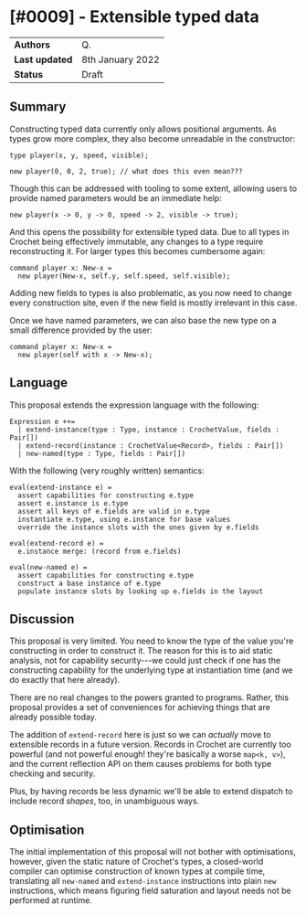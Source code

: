 # [#0009] - Extensible typed data

|                  |                  |
| ---------------- | ---------------- |
| **Authors**      | Q.               |
| **Last updated** | 8th January 2022 |
| **Status**       | Draft            |

## Summary

Constructing typed data currently only allows positional arguments. As
types grow more complex, they also become unreadable in the constructor:

    type player(x, y, speed, visible);

    new player(0, 0, 2, true); // what does this even mean???

Though this can be addressed with tooling to some extent, allowing users
to provide named parameters would be an immediate help:

    new player(x -> 0, y -> 0, speed -> 2, visible -> true);

And this opens the possibility for extensible typed data. Due to all
types in Crochet being effectively immutable, any changes to a type
require reconstructing it. For larger types this becomes cumbersome
again:

    command player x: New-x =
      new player(New-x, self.y, self.speed, self.visible);

Adding new fields to types is also problematic, as you now need to
change every construction site, even if the new field is mostly
irrelevant in this case.

Once we have named parameters, we can also base the new type on a
small difference provided by the user:

    command player x: New-x =
      new player(self with x -> New-x);

## Language

This proposal extends the expression language with the following:

    Expression e ++=
      | extend-instance(type : Type, instance : CrochetValue, fields : Pair[])
      | extend-record(instance : CrochetValue<Record>, fields : Pair[])
      | new-named(type : Type, fields : Pair[])

With the following (very roughly written) semantics:

    eval(extend-instance e) =
      assert capabilities for constructing e.type
      assert e.instance is e.type
      assert all keys of e.fields are valid in e.type
      instantiate e.type, using e.instance for base values
      override the instance slots with the ones given by e.fields

    eval(extend-record e) =
      e.instance merge: (record from e.fields)

    eval(new-named e) =
      assert capabilities for constructing e.type
      construct a base instance of e.type
      populate instance slots by looking up e.fields in the layout

## Discussion

This proposal is very limited. You need to know the type of the value you're
constructing in order to construct it. The reason for this is to aid
static analysis, not for capability security---we could just check if one
has the constructing capability for the underlying type at instantiation
time (and we do exactly that here already).

There are no real changes to the powers granted to programs. Rather, this
proposal provides a set of conveniences for achieving things that are already
possible today.

The addition of `extend-record` here is just so we can _actually_ move to
extensible records in a future version. Records in Crochet are currently
too powerful (and not powerful enough! they're basically a worse `map<k, v>`),
and the current reflection API on them causes problems for both type
checking and security.

Plus, by having records be less dynamic we'll be able to extend dispatch to
include record _shapes_, too, in unambiguous ways.

## Optimisation

The initial implementation of this proposal will not bother with optimisations,
however, given the static nature of Crochet's types, a closed-world compiler
can optimise construction of known types at compile time, translating all
`new-named` and `extend-instance` instructions into plain `new` instructions,
which means figuring field saturation and layout needs not be performed at
runtime.
